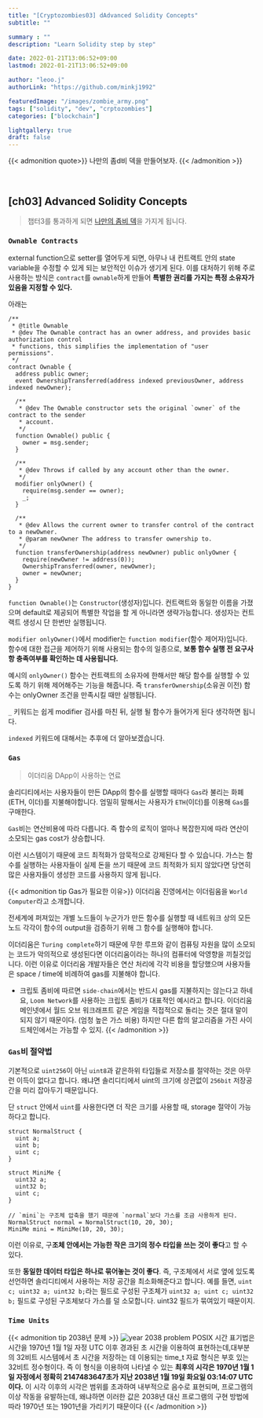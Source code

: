 ```yaml
---
title: "[Cryptozombies03] dAdvanced Solidity Concepts"
subtitle: ""

summary : ""
description: "Learn Solidity step by step"

date: 2022-01-21T13:06:52+09:00
lastmod: 2022-01-21T13:06:52+09:00

author: "leoo.j"
authorLink: "https://github.com/minkj1992"

featuredImage: "/images/zombie_army.png"
tags: ["solidity", "dev", "crptozombies"]
categories: ["blockchain"]

lightgallery: true
draft: false
---
```



{{< admonition quote>}}
나만의 좀d비 덱을 만들어보자.
{{< /admonition >}}

<!--more-->
<br/>



## [ch03] Advanced Solidity Concepts
> 챕터3를 통과하게 되면 [나만의 좀비 덱](https://share.cryptozombies.io/en/lesson/3/share/leoo?id=Y3p8MTcwMTU4)을 가지게 됩니다.

### `Ownable Contracts`

external function으로 setter를 열어두게 되면, 아무나 내 컨트랙트 안의 state variable을 수정할 수 있게 되는 보안적인 이슈가 생기게 된다. 이를 대처하기 위해 주로 사용하는 방식은 `contract`를 `ownable`하게 만들어 **특별한 권리를 가지는 특정 소유자가 있음을 지정할 수 있다.**

아래는 
```sol
/**
 * @title Ownable
 * @dev The Ownable contract has an owner address, and provides basic authorization control
 * functions, this simplifies the implementation of "user permissions".
 */
contract Ownable {
  address public owner;
  event OwnershipTransferred(address indexed previousOwner, address indexed newOwner);

  /**
   * @dev The Ownable constructor sets the original `owner` of the contract to the sender
   * account.
   */
  function Ownable() public {
    owner = msg.sender;
  }

  /**
   * @dev Throws if called by any account other than the owner.
   */
  modifier onlyOwner() {
    require(msg.sender == owner);
    _;
  }

  /**
   * @dev Allows the current owner to transfer control of the contract to a newOwner.
   * @param newOwner The address to transfer ownership to.
   */
  function transferOwnership(address newOwner) public onlyOwner {
    require(newOwner != address(0));
    OwnershipTransferred(owner, newOwner);
    owner = newOwner;
  }
}
```

`function Ownable()`는 `Constructor`(생성자)입니다. 컨트랙트와 동일한 이름을 가졌으며 default로 제공되어 특별한 작업을 할 게 아니라면 생략가능합니다. 생성자는 컨트랙트 생성시 단 한번만 실행됩니다.

`modifier onlyOwner()`에서 modifier는 `function modifier`(함수 제어자)입니다. 함수에 대한 접근을 제어하기 위해 사용되는 함수의 일종으로, **보통 함수 실행 전 요구사항 충족여부를 확인하는 데 사용됩니다.**

예시의 `onlyOwner()` 함수는 컨트랙트의 소유자에 한해서만 해당 함수를 실행할 수 있도록 하기 위해 제어해주는 기능을 해줍니다. 즉 `transferOwnership`(소유권 이전) 함수는 onlyOwner 조건을 만족시킬 때만 실행됩니다.

`_` 키워드는 쉽게 modifier 검사를 마친 뒤, 실행 될 함수가 들어가게 된다 생각하면 됩니다.

`indexed` 키워드에 대해서는 추후에 더 알아보겠습니다.

### `Gas`
> 이더리움 DApp이 사용하는 연료

솔리디티에서는 사용자들이 만든 DApp의 함수를 실행할 때마다 `Gas`라 불리는 화폐(ETH, 이더)를 지불해야합니다. 엄밀히 말해서는 사용자가 `ETH`(이더)를 이용해 `Gas`를 구매한다.

`Gas`비는 연산비용에 따라 다릅니다. 즉 함수의 로직이 얼마나 복잡한지에 따라 연산이 소모되는 gas cost가 상승합니다.

이런 시스템이기 때문에 코드 최적화가 암묵적으로 강제된다 할 수 있습니다. 가스는 함수를 실행하는 사용자들이 실제 돈을 쓰기 때문에 코드 최적화가 되지 않았다면 당연히 많은 사용자들이 생성한 코드를 사용하지 않게 됩니다.


{{< admonition tip Gas가 필요한 이유>}}
이더리움 진영에서는 이더림움을 `World Computer`라고 소개합니다. 

전세계에 퍼져있는 개별 노드들이 누군가가 만든 함수를 실행할 때 네트워크 상의 모든 노드 각각이 함수의 output을 검증하기 위해 그 함수를 실행해야 합니다. 

이더리움은 `Turing complete`하기 때문에 무한 루프와 같이 컴퓨팅 자원을 많이 소모되는 코드가 악의적으로 생성된다면 이더리움이라는 하나의 컴퓨터에 악영향을 끼칠것입니다. 이런 이유로 이더리움 개발자들은 연산 처리에 각각 비용을 할당했으며 사용자들은 space / time에 비례하여 gas를 지불해야 합니다.

+ 크립토 좀비에 따르면 `side-chain`에서는 반드시 gas를 지불하지는 않는다고 하네요, `Loom Network`를 사용하는 크립토 좀비가 대표적인 예시라고 합니다. 이더리움 메인넷에서 월드 오브 워크래프트 같은 게임을 직접적으로 돌리는 것은 절대 말이 되지 않기 때문이다. (엄청 높은 가스 비용) 하지만 다른 합의 알고리즘을 가진 사이드체인에서는 가능할 수 있지. 
{{< /admonition >}}


### `Gas`비 절약법

기본적으로 `uint256`이 아닌 `uint8`과 같은하위 타입들로 저장소를 절약하는 것은 아무런 이득이 없다고 합니다. 왜냐면 솔리디티에서 uint의 크기에 상관없이 `256bit` 저장공간을 미리 잡아두기 때문입니다.

단 `struct` 안에서 `uint`를 사용한다면 더 작은 크기를 사용할 때, storage 절약이 가능하다고 합니다.

```sol
struct NormalStruct {
  uint a;
  uint b;
  uint c;
}

struct MiniMe {
  uint32 a;
  uint32 b;
  uint c;
}

// `mini`는 구조체 압축을 했기 때문에 `normal`보다 가스를 조금 사용하게 된다.
NormalStruct normal = NormalStruct(10, 20, 30);
MiniMe mini = MiniMe(10, 20, 30); 
```

이런 이유로, 구**조체 안에서는 가능한 작은 크기의 정수 타입을 쓰는 것이 좋다**고 할 수 있다.

또한 **동일한 데이터 타입은 하나로 묶어놓는 것이 좋다**. 즉, 구조체에서 서로 옆에 있도록 선언하면 솔리디티에서 사용하는 저장 공간을 최소화해준다고 합니다. 예를 들면, `uint c; uint32 a; uint32 b;`라는 필드로 구성된 구조체가 `uint32 a; uint c; uint32 b;` 필드로 구성된 구조체보다 가스를 덜 소모합니다. uint32 필드가 묶여있기 때문이지.

### `Time Units`

{{< admonition tip 2038년 문제 >}}
![year 2038 problem](https://ko.wikipedia.org/wiki/2038%EB%85%84_%EB%AC%B8%EC%A0%9C)  POSIX 시간 표기법은 시간을 1970년 1월 1일 자정 UTC 이후 경과된 초 시간을 이용하여 표현하는데,대부분의 32비트 시스템에서 초 시간을 저장하는 데 이용되는 time_t 자료 형식은 부호 있는 32비트 정수형이다. 즉 이 형식을 이용하여 나타낼 수 있는 **최후의 시각은 1970년 1월 1일 자정에서 정확히 2147483647초가 지난 2038년 1월 19일 화요일 03:14:07 UTC이다.** 이 시각 이후의 시각은 범위를 초과하여 내부적으로 음수로 표현되며, 프로그램의 이상 작동을 유발하는데, 왜냐하면 이러한 값은 2038년 대신 프로그램의 구현 방법에 따라 1970년 또는 1901년을 가리키기 때문이다
{{< /admonition >}}